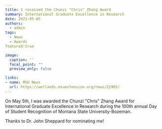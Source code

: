 ```yaml
---
title: I received the Chunzi "Chris" Zhang Award 
summary: International Graduate Excellence in Research
date: 2023-05-05
authors:
  - admin
tags:
  - News
  - Awards
featured:true

image:
  caption: ''
  focal_point: ""
  preview_only: false

links:
- name: MSU News
  url: https://wetlands.msuextension.org/news/22905/
---
```


On May 5th, I was awarded the Chunzi "Chris" Zhang Award for International Graduate Excellence 
in Research during the 100th annual Day of Student Recognition of Montana State University-Bozeman.

Thanks to Dr. John Sheppard for nominating me!